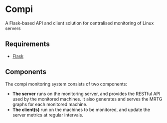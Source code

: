 Compi
=====

A Flask-based API and client solution for centralised monitoring of Linux servers

Requirements
------------

- [Flask](http://flask.pocoo.org/ "Flask")

Components
----------

The compi monitoring system consists of two components:
- **The server** runs on the monitoring server, and provides the RESTful API used by the monitored machines. It also generates and serves the MRTG graphs for each monitored machine.
- **The client(s)** run on the machines to be monitored, and update the server metrics at regular intervals.



